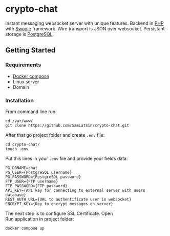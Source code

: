 # crypto-chat
Instant messaging websocket server with unique features. Backend in [PHP](https://www.php.net) with [Swoole](https://openswoole.com) framework. Wire transport is JSON over websocket. Persistant storage is [PostgreSQL](https://www.postgresql.org). 
## Getting Started
### Requirements
* [Docker compose](https://docs.docker.com/compose/compose-file/)
* Linux server
* Domain
### Installation
From command line run:
```
cd /var/www/
git clone https://github.com/SamLatsin/crypto-chat.git
```
After that go project folder and create `.env` file:
```
cd crypto-chat/
touch .env
```
Put this lines in your `.env` file and provide your fields data:
```
PG_DBNAME=chat
PG_USER={PostgreSQL username}
PG_PASSWORD={PostgreSQL password}
FTP_USER={FTP username}
FTP_PASSWORD={FTP password}
API_KEY={API key for connecting to external server with users database}
REST_AUTH_URL={URL to authentificate user in websocket}
ENCRYPT_KEY={Key to encrypt messages on server}
```
The next step is to configure SSL Certificate. Open  
Run application in project folder:
```
docker compose up
```
